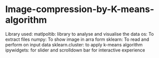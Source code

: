 # Image-compression-by-K-means-algorithm
Library used:
 matlpoltib: library to analyse and visualise the data
 os: To extract files
 numpy: To show image in arra form
 sklearn: To read and perform on input data
 sklearn.cluster: to apply k-means algorithm
 ipywidgets: for slider and scrolldown bar for interactive experience
